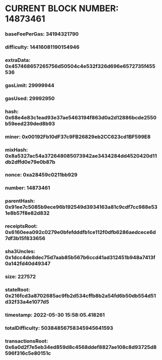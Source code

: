 # CURRENT BLOCK NUMBER: 14873461

### baseFeePerGas: 34194321790
### difficulty: 14416081190154946
### extraData: 0x457468657265756d50504c4e532f326d696e6572735f455536
### gasLimit: 29999944
### gasUsed: 29992950
### hash: 0x68e4e83c1ead93e37ae5463194f863d0a2d12886bcde2550b59eed239ded8b93
### miner: 0x00192Fb10dF37c9FB26829eb2CC623cd1BF599E8
### mixHash: 0x8a5327ac54a372648085073942ae3434284dd4520420d11db2dffd0e79e0b87b
### nonce: 0xa28459c0211bb929
### number: 14873461
### parentHash: 0x91ee7c5085b9ece96b192549d3934163a81c9cdf7cc988e531e8b57f8e82d832
### receiptsRoot: 0x6160eea092c0279e0bfefdddfb1ce112f0dfb6286aedcece6d7df3b15f833656
### sha3Uncles: 0x1dcc4de8dec75d7aab85b567b6ccd41ad312451b948a7413f0a142fd40d49347
### size: 227572
### stateRoot: 0x216fcd3a8702685ac9fb2d534cffb8b2a54fd6b50db554d51d32f33a4e1077d5
### timestamp: 2022-05-30 15:58:05.418261
### totalDifficulty: 50384856758345945641593
### transactionsRoot: 0x6a0d2f7e5eb34ed859d8c4568ddef8827ae108c8d93725d8596f316c5e80151c
